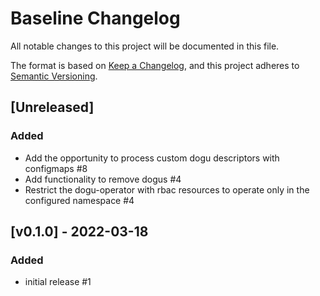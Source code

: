 # Baseline Changelog
All notable changes to this project will be documented in this file.

The format is based on [Keep a Changelog](https://keepachangelog.com/en/1.0.0/),
and this project adheres to [Semantic Versioning](https://semver.org/spec/v2.0.0.html).

## [Unreleased]
### Added

- Add the opportunity to process custom dogu descriptors with configmaps #8
- Add functionality to remove dogus #4
- Restrict the dogu-operator with rbac resources to operate only in the configured namespace #4

## [v0.1.0] - 2022-03-18
### Added
- initial release #1

